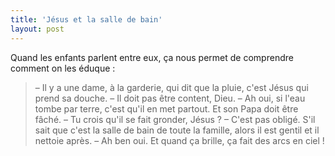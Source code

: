```yaml
---
title: 'Jésus et la salle de bain'
layout: post
---
```


Quand les enfants parlent entre eux, ça nous permet de comprendre comment on les éduque :

<!-- more -->

> – Il y a une dame, à la garderie, qui dit que la pluie, c'est Jésus qui prend sa douche.
> – Il doit pas être content, Dieu.
> – Ah oui, si l'eau tombe par terre, c'est qu'il en met partout. Et son Papa doit être fâché.
> – Tu crois qu'il se fait gronder, Jésus ?
> – C'est pas obligé. S'il sait que c'est la salle de bain de toute la famille, alors il est gentil et il nettoie après.
> – Ah ben oui. Et quand ça brille, ça fait des arcs en ciel !

